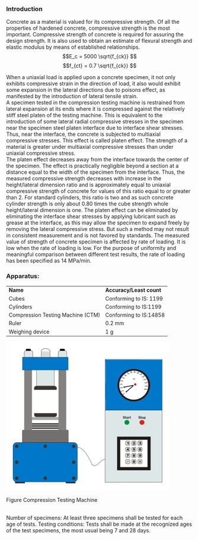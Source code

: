 ### Introduction
Concrete as a material is valued for its compressive strength. Of all the properties of hardened concrete, compressive strength is the most important. Compressive strength of concrete is required for assuring the design strength. It is also used to obtain an estimate of flexural strength and elastic modulus by means of established relationships.<br>
$$E_c = 5000 \sqrt{f_{ck}} $$
$$f_{ct} = 0.7 \sqrt{f_{ck}} $$


When a uniaxial load is applied upon a concrete specimen, it not only exhibits compressive strain in the direction of load, it also would exhibit some expansion in the lateral directions due to poisons effect, as manifested by the introduction of lateral tensile strain.<br>
A specimen tested in the compression testing machine is restrained from lateral expansion at its ends where it is compressed against the relatively stiff steel platen of the testing machine. This is equivalent to the introduction of some lateral radial compressive stresses in the specimen near the specimen steel platen interface due to interface shear stresses. Thus, near the interface, the concrete is subjected to multiaxial compressive stresses. This effect is called platen effect. The strength of a material is greater under multiaxial compressive stresses than under uniaxial compressive stress.<br>
The platen effect decreases away from the interface towards the center of the specimen. The effect is practically negligible beyond a section at a distance equal to the width of the specimen from the interface. Thus, the measured compressive strength decreases with increase in the height/lateral dimension ratio and is approximately equal to uniaxial compressive strength of concrete for values of this ratio equal to or greater than 2. For standard cylinders, this ratio is two and as such concrete cylinder strength is only about 0.80 times the cube strength whole height/lateral dimension is one. The platen effect can be eliminated by eliminating the interface shear stresses by applying lubricant such as grease at the interface, as this may allow the specimen to expand freely by removing the lateral compressive stress. But such a method may not result in consistent measurement and is not favored by standards.
The measured value of strength of concrete specimen is affected by rate of loading. It is low when the rate of loading is low. For the purpose of uniformity and meaningful comparison between different test results, the rate of loading has been specified as 14 MPa/min.<br>

### Apparatus:

<table>
	<tr style="font-weight: bold;">
		<td>
			Name
		</td>
		<td>
			Accuracy/Least count
		</td>
	</tr>
	<tr>
		<td>
			Cubes
		</td>
		<td>
			Conforming to IS: 1199
		</td>
	</tr>
	<tr>
		<td>
			Cylinders
		</td>
		<td>
			Conforming to IS:1199
		</td>
	</tr>
	<tr>
		<td>
			Compression Testing Machine (CTM)
		</td>
		<td>
			Conforming to IS:14858
		</td>
	</tr>
	<tr>
		<td>
			Ruler
		</td>
		<td>
			0.2 mm
		</td>
	</tr>
	<tr>
		<td>
			Weighing device
		</td>
		<td>
			1 g
		</td>
	</tr>
</table>


<img src="images/t2.png" height="400px"/>

Figure Compression Testing Machine<br><br>

Number of specimens: At least three specimens shall be tested for each age of tests.
Testing conditions: Tests shall be made at the recognized ages of the test specimens, the most usual being 7 and 28 days.
